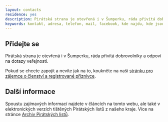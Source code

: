 ```yaml
---
layout: contacts
residence: yes
description: Pirátská strana je otevřená i v Šumperku, ráda přivítá dobrovolníky a odpoví na dotazy veřejnosti.
keywords: kontakt, adresa, telefon, mail, facebook, kde najdu, kde jsou
---
```

## Přidejte se

Pirátská strana je otevřená i v Šumperku, ráda přivítá dobrovolníky a odpoví na dotazy veřejnosti.

Pokud se chcete zapojit a nevíte jak na to, koukněte na naši [stránku pro zájemce o členství a registrované příznivce](/zajemci).

## Další informace

Spoustu zajímavých informací najdete v článcích na tomto webu, ale také v elektronických verzích tištěných Pirátských listů z našeho kraje. Více na stránce [Archiv Pirátských listů](/piratske-listy/).

